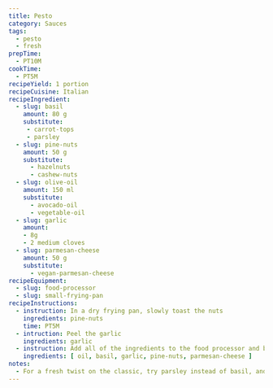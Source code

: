 ```yaml
---
title: Pesto
category: Sauces
tags: 
  - pesto
  - fresh
prepTime:
  - PT10M
cookTime:
  - PT5M
recipeYield: 1 portion
recipeCuisine: Italian
recipeIngredient:
  - slug: basil
    amount: 80 g
    substitute:
     - carrot-tops
     - parsley
  - slug: pine-nuts
    amount: 50 g
    substitute:
      - hazelnuts
      - cashew-nuts
  - slug: olive-oil
    amount: 150 ml
    substitute:
      - avocado-oil
      - vegetable-oil
  - slug: garlic
    amount:
    - 8g
    - 2 medium cloves
  - slug: parmesan-cheese
    amount: 50 g
    substitute:
      - vegan-parmesan-cheese
recipeEquipment:
  - slug: food-processor
  - slug: small-frying-pan
recipeInstructions:
  - instruction: In a dry frying pan, slowly toast the nuts
    ingredients: pine-nuts
    time: PT5M
  - intruction: Peel the garlic
    ingredients: garlic
  - instruction: Add all of the ingredients to the food processor and blend until smooth
    ingredients: [ oil, basil, garlic, pine-nuts, parmesan-cheese ]
notes:
  - For a fresh twist on the classic, try parsley instead of basil, and toasted hazelnuts instead of pine nuts!
---
```

